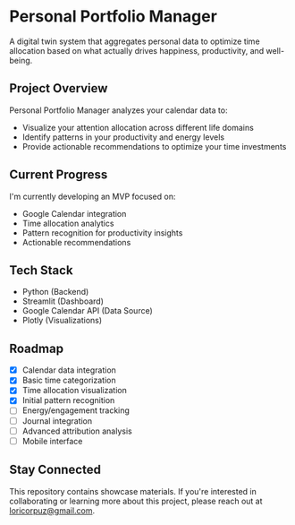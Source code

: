 # Personal Portfolio Manager

A digital twin system that aggregates personal data to optimize time allocation based on what actually drives happiness, productivity, and well-being.

## Project Overview

Personal Portfolio Manager analyzes your calendar data to:
- Visualize your attention allocation across different life domains
- Identify patterns in your productivity and energy levels
- Provide actionable recommendations to optimize your time investments

## Current Progress

I'm currently developing an MVP focused on:
- Google Calendar integration
- Time allocation analytics
- Pattern recognition for productivity insights
- Actionable recommendations

## Tech Stack

- Python (Backend)
- Streamlit (Dashboard)
- Google Calendar API (Data Source)
- Plotly (Visualizations)

## Roadmap

- [x] Calendar data integration
- [x] Basic time categorization
- [x] Time allocation visualization
- [x] Initial pattern recognition
- [ ] Energy/engagement tracking
- [ ] Journal integration
- [ ] Advanced attribution analysis
- [ ] Mobile interface

## Stay Connected

This repository contains showcase materials. If you're interested in collaborating or learning more about this project, please reach out at loricorpuz@gmail.com.